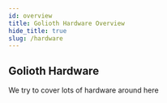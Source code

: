 ```yaml
---
id: overview
title: Golioth Hardware Overview
hide_title: true
slug: /hardware
---
```


## Golioth Hardware

We try to cover lots of hardware around here
